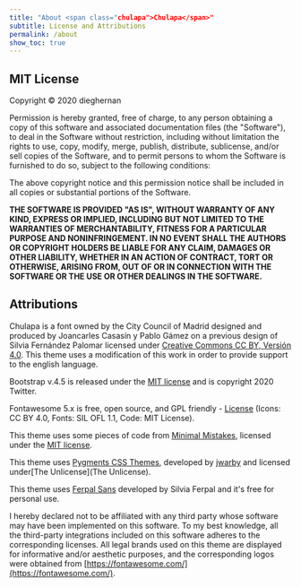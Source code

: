 ```yaml
---
title: "About <span class="chulapa">Chulapa</span>"
subtitle: License and Attributions
permalink: /about
show_toc: true
---
```


## MIT License

Copyright <span>&copy;</span> 2020 dieghernan

Permission is hereby granted, free of charge, to any person obtaining a copy of this software and associated documentation files (the "Software"), to deal in the Software without restriction, including without limitation the rights to use, copy, modify, merge, publish, distribute, sublicense, and/or sell copies of the Software, and to permit persons to whom the Software is furnished to do so, subject to the following conditions:

The above copyright notice and this permission notice shall be included in all
copies or substantial portions of the Software.

**THE SOFTWARE IS PROVIDED "AS IS", WITHOUT WARRANTY OF ANY KIND, EXPRESS OR
IMPLIED, INCLUDING BUT NOT LIMITED TO THE WARRANTIES OF MERCHANTABILITY,
FITNESS FOR A PARTICULAR PURPOSE AND NONINFRINGEMENT. IN NO EVENT SHALL THE
AUTHORS OR COPYRIGHT HOLDERS BE LIABLE FOR ANY CLAIM, DAMAGES OR OTHER
LIABILITY, WHETHER IN AN ACTION OF CONTRACT, TORT OR OTHERWISE, ARISING FROM,
OUT OF OR IN CONNECTION WITH THE SOFTWARE OR THE USE OR OTHER DEALINGS IN THE
SOFTWARE.**

## Attributions

<span class="chulapa">Chulapa</span> is a font owned by the City Council of Madrid designed and produced by Joancarles Casasín y Pablo Gámez on a previous design of Silvia Fernández Palomar licensed under [Creative Commons CC BY, Versión 4.0](https://creativecommons.org/licenses/by/4.0/). This theme uses a modification of this work in order to provide support to the english language.

Bootstrap v.4.5 is released under the [MIT license](https://github.com/twbs/bootstrap/blob/v4.5.0/LICENSE) and is copyright 2020 Twitter.

Fontawesome 5.x is free, open source, and GPL friendly - [License](https://fontawesome.com/license/free) (Icons: CC BY 4.0, Fonts: SIL OFL 1.1, Code: MIT License).

This theme uses some pieces of code from [Minimal Mistakes](https://mmistakes.github.io/minimal-mistakes/), licensed under the [MIT license](https://github.com/mmistakes/minimal-mistakes/blob/master/LICENSE).

This theme uses [Pygments CSS Themes](http://jwarby.github.io/jekyll-pygments-themes/languages/javascript.html), developed by [jwarby](https://github.com/jwarby/) and licensed under[The Unlicense](The Unlicense).

This theme uses [Ferpal Sans](https://www.silviaferpal.com/portfolio-1/ferpalsans) developed by Silvia Ferpal and it's free for personal use.

I hereby declared not to be affiliated with any third party whose software may have been implemented on this software. To my best knowledge, all the third-party integrations included on this software adheres to the corresponding licenses. All legal brands used on this theme are displayed for informative and/or aesthetic purposes, and the corresponding logos were obtained from [https://fontawesome.com/](https://fontawesome.com/). 

